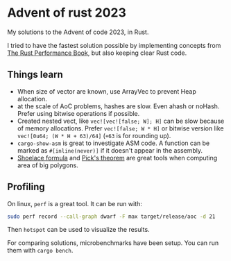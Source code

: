 # Advent of rust 2023

My solutions to the Advent of code 2023, in Rust.

I tried to have the fastest solution possible by implementing concepts from [The Rust Performance Book](https://nnethercote.github.io/perf-book/title-page.html), but also keeping clear Rust code.

## Things learn

- When size of vector are known, use ArrayVec to prevent Heap allocation.
- at the scale of AoC problems, hashes are slow. Even ahash or noHash. Prefer using bitwise operations if possible.
- Created nested vect, like `vec![vec![false; W]; H]` can be slow because of memory allocations. Prefer `vec![false; W * H]` or bitwise version like `vec![0u64; (W * H + 63)/64]` (`+63` is for rounding up).
- `cargo-show-asm` is great to investigate ASM code. A function can be marked as `#[inline(never)]` if it doesn't appear in the assembly.
- [Shoelace formula](https://en.wikipedia.org/wiki/Shoelace_formula) and [Pick's theorem](https://en.wikipedia.org/wiki/Pick%27s_theorem) are great tools when computing area of big polygons.

## Profiling

On linux, `perf` is a great tool. It can be run with:

```sh
sudo perf record --call-graph dwarf -F max target/release/aoc -d 21
```

Then `hotspot` can be used to visualize the results.

For comparing solutions, microbenchmarks have been setup. You can run them with `cargo bench`.
